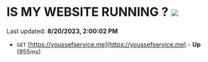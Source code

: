 # IS MY WEBSITE RUNNING ? [![](https://img.shields.io/static/v1?label=Sponsor&message=%E2%9D%A4&logo=GitHub&color=%23fe8e86)](https://github.com/sponsors/<username>)

Last updated: **8/20/2023, 2:00:02 PM**

- `GET` [https://youssefservice.me](https://youssefservice.me) - **Up** (855ms)
